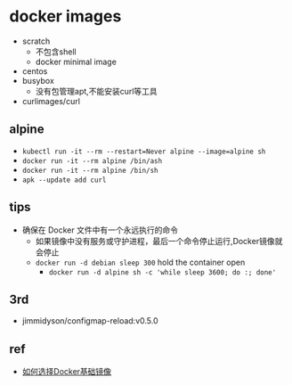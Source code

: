# docker images

+ scratch
    + 不包含shell
    + docker minimal image
+ centos
+ busybox
    + 没有包管理apt,不能安装curl等工具
+ curlimages/curl


## alpine
+ `kubectl run -it --rm --restart=Never alpine --image=alpine sh`
+ `docker run -it --rm alpine /bin/ash`
+ `docker run -it --rm alpine /bin/sh` 
+ `apk --update add curl`

## tips
+ 确保在 Docker 文件中有一个永远执行的命令
    + 如果镜像中没有服务或守护进程，最后一个命令停止运行,Docker镜像就会停止
    + `docker run -d debian sleep 300` hold the container open
        + `docker run -d alpine sh -c 'while sleep 3600; do :; done'`


## 3rd
+ jimmidyson/configmap-reload:v0.5.0

## ref
+ [如何选择Docker基础镜像](https://blog.csdn.net/nklinsirui/article/details/80967677)

